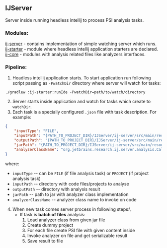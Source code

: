 ## IJServer

Server inside running headless intellij to process PSI analysis tasks.

### Modules:
[ij-server](ij-server) - contains implementation of simple watching server which runs.\
[ij-starter](ij-starter) - module where headless intellij application starters are declared.\
[ij-core](ij-core) - modules with analysis related files like analyzers interfaces.


### Pipeline:
1. Headless intellij application starts.
To start application run following script passing as `-PwatchDir` directory where server will watch for tasks:
```shell 
./gradlew :ij-starter:runIde -PwatchDir=path/to/watch/directory
```
2. Server starts inside application and watch for tasks which create to `watchDir`.
3. Each task is a specially configured `.json` file with task description. 
For example:
```json
{
    "inputType": "FILE",
    "inputPath": "{PATH_TO_PROJECT_DIR}/IJServer/ij-server/src/main/resources/data/input",
    "outputPath": "{PATH_TO_PROJECT_DIR}/IJServer/ij-server/src/main/resources/data/output/output.txt",
    "jarPath": "{PATH_TO_PROJECT_DIR}/IJServer/ij-server/src/main/resources/data/jar",
    "analyzerClassName": "org.jetbrains.research.ij.server.analysis.CallExpressionsAnalyzer"
}
```
where: 
- `inputType` -- can be `FILE` (if file analysis task) or `PROJECT` (if project analysis task)
- `inputPath` -- directory with code files/projects to analyse
- `outputPath` -- directory with analysis result
- `jarPath` -- path to jar with analyzer class implementation
- `analyzerClassName` -- analyzer class name to invoke on code
4. When new task comes server process in following steps:\
    * If task is **batch of files** analysis:
      1. Load analyzer class from given jar file
      2. Create dummy project 
      3. For each file create PSI file with given content inside
      4. Invoke analyzer on file and get serializable result
      5. Save result to file
